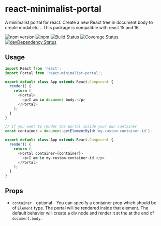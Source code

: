 # react-minimalist-portal

A minimalist portal for react.
Create a new React tree in document.body to create modal etc ..
This package is compatible with react 15 and 16.

[![npm version](https://badge.fury.io/js/react-minimalist-portal.svg)](https://badge.fury.io/js/react-minimalist-portal)
[![npm](https://img.shields.io/npm/dm/react-minimalist-portal.svg)](https://www.npmjs.com/package/react-minimalist-portal)
[![Build Status](https://travis-ci.org/pradel/react-minimalist-portal.svg?branch=master)](https://travis-ci.org/pradel/react-minimalist-portal)
[![Coverage Status](https://coveralls.io/repos/github/pradel/react-minimalist-portal/badge.svg?branch=master)](https://coveralls.io/github/pradel/react-minimalist-portal?branch=master)
[![devDependency Status](https://david-dm.org/pradel/react-minimalist-portal/dev-status.svg)](https://david-dm.org/pradel/react-minimalist-portal#info=devDependencies)

## Usage

```javascript
import React from 'react';
import Portal from 'react-minimalist-portal';

export default class App extends React.Component {
  render() {
    return (
      <Portal>
        <p>I am in document body.</p>
      </Portal>
    );
  }
}

// If you want to render the portal inside your own container
const container = document.getElementById('my-custom-container-id');

export default class App extends React.Component {
  render() {
    return (
      <Portal container={container}>
        <p>I am in my-custom-container-id.</p>
      </Portal>
    );
  }
}
```

## Props

- `container` - optional - You can specify a container prop which should be of `Element` type. The portal will be rendered inside that element. The default behavior will create a div node and render it at the at the end of `document.body`.
